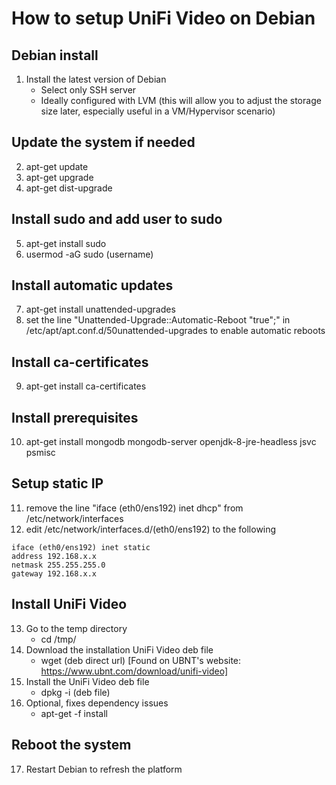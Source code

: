 # How to setup UniFi Video on Debian

## Debian install
1. Install the latest version of Debian
    - Select only SSH server
    - Ideally configured with LVM (this will allow you to adjust the storage size later, especially useful in a VM/Hypervisor scenario)

## Update the system if needed
2. apt-get update
3. apt-get upgrade
4. apt-get dist-upgrade

## Install sudo and add user to sudo
5. apt-get install sudo
6. usermod -aG sudo (username)

## Install automatic updates
7. apt-get install unattended-upgrades
8. set the line "Unattended-Upgrade::Automatic-Reboot "true";" in /etc/apt/apt.conf.d/50unattended-upgrades to enable automatic reboots

## Install ca-certificates
9. apt-get install ca-certificates

## Install prerequisites
10. apt-get install mongodb mongodb-server openjdk-8-jre-headless jsvc psmisc

## Setup static IP
11. remove the line "iface (eth0/ens192) inet dhcp" from /etc/network/interfaces
12. edit /etc/network/interfaces.d/(eth0/ens192) to the following
```
iface (eth0/ens192) inet static
address 192.168.x.x
netmask 255.255.255.0
gateway 192.168.x.x
```

## Install UniFi Video
13. Go to the temp directory
    - cd /tmp/
14. Download the installation UniFi Video deb file
    - wget (deb direct url) [Found on UBNT's website: https://www.ubnt.com/download/unifi-video]
15. Install the UniFi Video deb file
    - dpkg -i (deb file)
16. Optional, fixes dependency issues
    - apt-get -f install

## Reboot the system
17. Restart Debian to refresh the platform
